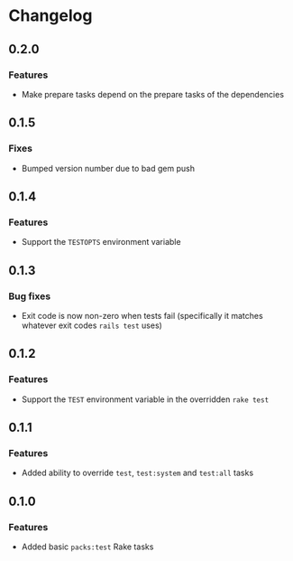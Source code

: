 # Changelog

## 0.2.0

### Features

- Make prepare tasks depend on the prepare tasks of the dependencies

## 0.1.5

### Fixes

- Bumped version number due to bad gem push

## 0.1.4

### Features

- Support the `TESTOPTS` environment variable

## 0.1.3

### Bug fixes

- Exit code is now non-zero when tests fail (specifically it matches whatever exit codes `rails test` uses)

## 0.1.2

### Features

- Support the `TEST` environment variable in the overridden `rake test`

## 0.1.1

### Features

- Added ability to override `test`, `test:system` and `test:all` tasks

## 0.1.0

### Features

- Added basic `packs:test` Rake tasks
